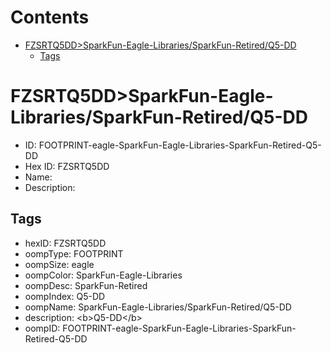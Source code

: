 



Contents
========

* [FZSRTQ5DD>SparkFun-Eagle-Libraries/SparkFun-Retired/Q5-DD](#fzsrtq5ddsparkfun-eagle-librariessparkfun-retiredq5-dd)
	* [Tags](#tags)

# FZSRTQ5DD>SparkFun-Eagle-Libraries/SparkFun-Retired/Q5-DD

- ID: FOOTPRINT-eagle-SparkFun-Eagle-Libraries-SparkFun-Retired-Q5-DD
- Hex ID: FZSRTQ5DD
- Name: 
- Description: 

## Tags

- hexID: FZSRTQ5DD
- oompType: FOOTPRINT
- oompSize: eagle
- oompColor: SparkFun-Eagle-Libraries
- oompDesc: SparkFun-Retired
- oompIndex: Q5-DD
- oompName: SparkFun-Eagle-Libraries/SparkFun-Retired/Q5-DD
- description: &lt;b&gt;Q5-DD&lt;/b&gt;
- oompID: FOOTPRINT-eagle-SparkFun-Eagle-Libraries-SparkFun-Retired-Q5-DD
